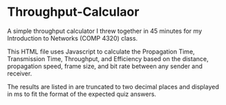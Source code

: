 # Throughput-Calculaor
A simple throughput calculator I threw together in 45 minutes for my Introduction to Networks (COMP 4320) class.

This HTML file uses Javascript to calculate the Propagation Time, Transmission Time, Throughput, and Efficiency based on the distance, propagation speed, frame size, and bit rate between any sender and receiver.

The results are listed in are truncated to two decimal places and displayed in ms to fit the format of the expected quiz answers.
